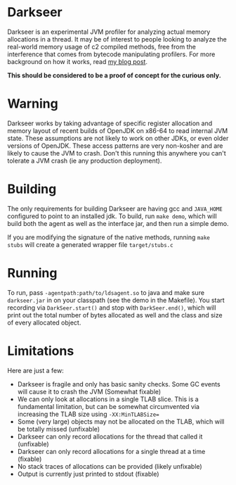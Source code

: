 # Darkseer

Darkseer is an experimental JVM profiler for analyzing actual memory allocations in a thread. It may be of interest to people looking to analyze the real-world memory usage of c2 compiled methods, free from the interference that comes from bytecode manipulating profilers. For more background on how it works, read [my blog post](http://jcdav.is/2016/07/11/JVM-allocation-secrets/).

**This should be considered to be a proof of concept for the curious only.**

# Warning

Darkseer works by taking advantage of specific register allocation and memory layout of recent builds of OpenJDK on x86-64 to read internal JVM state. These assumptions are not likely to work on other JDKs, or even older versions of OpenJDK. These access patterns are very non-kosher and are likely to cause the JVM to crash. Don't this running this anywhere you can't tolerate a JVM crash (ie any production deployment).

# Building

The only requirements for building Darkseer are having gcc and `JAVA_HOME` configured to point to an installed jdk. To build, run `make demo`, which will build both the agent as well as the interface jar, and then run a simple demo.

If you are modifying the signature of the native methods, running `make stubs` will create a generated wrapper file `target/stubs.c`

# Running

To run, pass `-agentpath:path/to/ldsagent.so` to java and make sure `darkseer.jar` in on your classpath (see the demo in the Makefile). You start recording via `DarkSeer.start()` and stop with `DarkSeer.end()`, which will print out the total number of bytes allocated as well and the class and size of every allocated object.

# Limitations

Here are just a few:

* Darkseer is fragile and only has basic sanity checks. Some GC events will cause it to crash the JVM (Somewhat fixable)
* We can only look at allocations in a single TLAB slice. This is a fundamental limitation, but can be somewhat circumvented via increasing the TLAB size using `-XX:MinTLABSize=`
* Some (very large) objects may not be allocated on the TLAB, which will be totally missed (unfixable)
* Darkseer can only record allocations for the thread that called it (unfixable)
* Darkseer can only record allocations for a single thread at a time (fixable)
* No stack traces of allocations can be provided (likely unfixable)
* Output is currently just printed to stdout (fixable)


